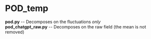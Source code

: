 # POD_temp
**pod.py** -- Decomposes on the fluctuations *only* \
**pod_chatgpt_raw.py** -- Decomposes on the raw field (the mean is not removed) 
